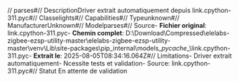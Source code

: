 // parses#// DescriptionDriver extrait automatiquement depuis link.cpython-311.pyc#// Classelights#// Capabilities#// Typeunknown#// ManufacturerUnknown#// Modelparses#// Source- **Fichier original**: link.cpython-311.pyc- **Chemin complet**: D:\Download\Compressed\elelabs-zigbee-ezsp-utility-master\elelabs-zigbee-ezsp-utility-master\venv\Lib\site-packages\pip\_internal\models\__pycache__\link.cpython-311.pyc- **Extrait le**: 2025-08-05T08:34:16.064Z#// Limitations- Driver extrait automatiquement- Ncessite tests et validation- Source: link.cpython-311.pyc#// Statut En attente de validation